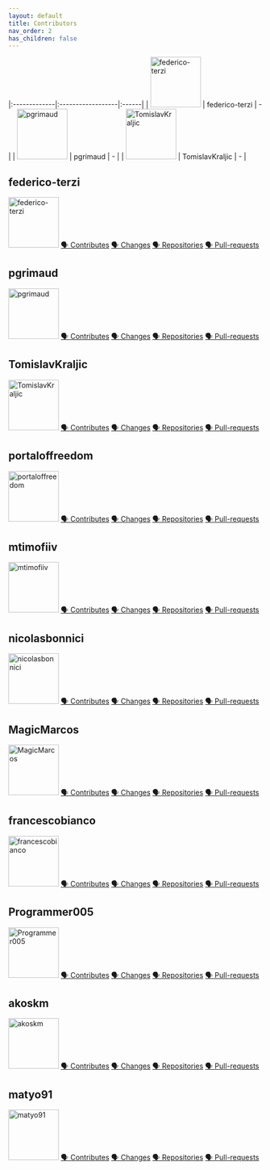 ```yaml
---
layout: default
title: Contributors
nav_order: 2
has_children: false
---
```



|:-------------|:------------------|:------|
| <img src='https://github.com/federico-terzi.png' width='100' height='100' alt='federico-terzi' /> | federico-terzi | - |
| <img src='https://github.com/pgrimaud.png' width='100' height='100' alt='pgrimaud' /> | pgrimaud   | -  |
| <img src='https://github.com/TomislavKraljic.png' width='100' height='100' alt='TomislavKraljic' /> | TomislavKraljic | -   |



## federico-terzi
<img src='https://github.com/federico-terzi.png' width='100' height='100' alt='federico-terzi' />
<a href='https://github.com/javanile/springboard/pulls?q=is%3Apr+author%3Afederico-terzi' target='_blank'>🗣️ Contributes</a>
<a href='https://github.com/javanile/springboard/commits?author=federico-terzi' target='_blank'>🗣️ Changes</a>
<a href='https://github.com/javanile/springboard/federico-terzi?tab=repositories&type=source&sort=stargazers' target='_blank'>🗣️ Repositories</a>
<a href='https://github.com/pulls?q=is%3Apr+author%3Afederico-terzi' target='_blank'>🗣️ Pull-requests</a>

## pgrimaud
<img src='https://github.com/pgrimaud.png' width='100' height='100' alt='pgrimaud' />
<a href='https://github.com/javanile/springboard/pulls?q=is%3Apr+author%3Apgrimaud' target='_blank'>🗣️ Contributes</a>
<a href='https://github.com/javanile/springboard/commits?author=pgrimaud' target='_blank'>🗣️ Changes</a>
<a href='https://github.com/javanile/springboard/pgrimaud?tab=repositories&type=source&sort=stargazers' target='_blank'>🗣️ Repositories</a>
<a href='https://github.com/pulls?q=is%3Apr+author%3Apgrimaud' target='_blank'>🗣️ Pull-requests</a>

## TomislavKraljic
<img src='https://github.com/TomislavKraljic.png' width='100' height='100' alt='TomislavKraljic' />
<a href='https://github.com/javanile/springboard/pulls?q=is%3Apr+author%3ATomislavKraljic' target='_blank'>🗣️ Contributes</a>
<a href='https://github.com/javanile/springboard/commits?author=TomislavKraljic' target='_blank'>🗣️ Changes</a>
<a href='https://github.com/javanile/springboard/TomislavKraljic?tab=repositories&type=source&sort=stargazers' target='_blank'>🗣️ Repositories</a>
<a href='https://github.com/pulls?q=is%3Apr+author%3ATomislavKraljic' target='_blank'>🗣️ Pull-requests</a>

## portaloffreedom
<img src='https://github.com/portaloffreedom.png' width='100' height='100' alt='portaloffreedom' />
<a href='https://github.com/javanile/springboard/pulls?q=is%3Apr+author%3Aportaloffreedom' target='_blank'>🗣️ Contributes</a>
<a href='https://github.com/javanile/springboard/commits?author=portaloffreedom' target='_blank'>🗣️ Changes</a>
<a href='https://github.com/javanile/springboard/portaloffreedom?tab=repositories&type=source&sort=stargazers' target='_blank'>🗣️ Repositories</a>
<a href='https://github.com/pulls?q=is%3Apr+author%3Aportaloffreedom' target='_blank'>🗣️ Pull-requests</a>

## mtimofiiv
<img src='https://github.com/mtimofiiv.png' width='100' height='100' alt='mtimofiiv' />
<a href='https://github.com/javanile/springboard/pulls?q=is%3Apr+author%3Amtimofiiv' target='_blank'>🗣️ Contributes</a>
<a href='https://github.com/javanile/springboard/commits?author=mtimofiiv' target='_blank'>🗣️ Changes</a>
<a href='https://github.com/javanile/springboard/mtimofiiv?tab=repositories&type=source&sort=stargazers' target='_blank'>🗣️ Repositories</a>
<a href='https://github.com/pulls?q=is%3Apr+author%3Amtimofiiv' target='_blank'>🗣️ Pull-requests</a>

## nicolasbonnici
<img src='https://github.com/nicolasbonnici.png' width='100' height='100' alt='nicolasbonnici' />
<a href='https://github.com/javanile/springboard/pulls?q=is%3Apr+author%3Anicolasbonnici' target='_blank'>🗣️ Contributes</a>
<a href='https://github.com/javanile/springboard/commits?author=nicolasbonnici' target='_blank'>🗣️ Changes</a>
<a href='https://github.com/javanile/springboard/nicolasbonnici?tab=repositories&type=source&sort=stargazers' target='_blank'>🗣️ Repositories</a>
<a href='https://github.com/pulls?q=is%3Apr+author%3Anicolasbonnici' target='_blank'>🗣️ Pull-requests</a>

## MagicMarcos
<img src='https://github.com/MagicMarcos.png' width='100' height='100' alt='MagicMarcos' />
<a href='https://github.com/javanile/springboard/pulls?q=is%3Apr+author%3AMagicMarcos' target='_blank'>🗣️ Contributes</a>
<a href='https://github.com/javanile/springboard/commits?author=MagicMarcos' target='_blank'>🗣️ Changes</a>
<a href='https://github.com/javanile/springboard/MagicMarcos?tab=repositories&type=source&sort=stargazers' target='_blank'>🗣️ Repositories</a>
<a href='https://github.com/pulls?q=is%3Apr+author%3AMagicMarcos' target='_blank'>🗣️ Pull-requests</a>

## francescobianco
<img src='https://github.com/francescobianco.png' width='100' height='100' alt='francescobianco' />
<a href='https://github.com/javanile/springboard/pulls?q=is%3Apr+author%3Afrancescobianco' target='_blank'>🗣️ Contributes</a>
<a href='https://github.com/javanile/springboard/commits?author=francescobianco' target='_blank'>🗣️ Changes</a>
<a href='https://github.com/javanile/springboard/francescobianco?tab=repositories&type=source&sort=stargazers' target='_blank'>🗣️ Repositories</a>
<a href='https://github.com/pulls?q=is%3Apr+author%3Afrancescobianco' target='_blank'>🗣️ Pull-requests</a>

## Programmer005
<img src='https://github.com/Programmer005.png' width='100' height='100' alt='Programmer005' />
<a href='https://github.com/javanile/springboard/pulls?q=is%3Apr+author%3AProgrammer005' target='_blank'>🗣️ Contributes</a>
<a href='https://github.com/javanile/springboard/commits?author=Programmer005' target='_blank'>🗣️ Changes</a>
<a href='https://github.com/javanile/springboard/Programmer005?tab=repositories&type=source&sort=stargazers' target='_blank'>🗣️ Repositories</a>
<a href='https://github.com/pulls?q=is%3Apr+author%3AProgrammer005' target='_blank'>🗣️ Pull-requests</a>

## akoskm
<img src='https://github.com/akoskm.png' width='100' height='100' alt='akoskm' />
<a href='https://github.com/javanile/springboard/pulls?q=is%3Apr+author%3Aakoskm' target='_blank'>🗣️ Contributes</a>
<a href='https://github.com/javanile/springboard/commits?author=akoskm' target='_blank'>🗣️ Changes</a>
<a href='https://github.com/javanile/springboard/akoskm?tab=repositories&type=source&sort=stargazers' target='_blank'>🗣️ Repositories</a>
<a href='https://github.com/pulls?q=is%3Apr+author%3Aakoskm' target='_blank'>🗣️ Pull-requests</a>

## matyo91
<img src='https://github.com/matyo91.png' width='100' height='100' alt='matyo91' />
<a href='https://github.com/javanile/springboard/pulls?q=is%3Apr+author%3Amatyo91' target='_blank'>🗣️ Contributes</a>
<a href='https://github.com/javanile/springboard/commits?author=matyo91' target='_blank'>🗣️ Changes</a>
<a href='https://github.com/javanile/springboard/matyo91?tab=repositories&type=source&sort=stargazers' target='_blank'>🗣️ Repositories</a>
<a href='https://github.com/pulls?q=is%3Apr+author%3Amatyo91' target='_blank'>🗣️ Pull-requests</a>

